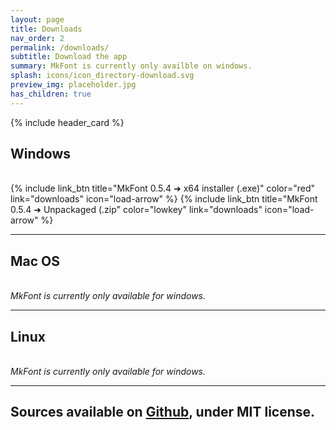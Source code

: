 ```yaml
---
layout: page
title: Downloads
nav_order: 2
permalink: /downloads/
subtitle: Download the app
summary: MkFont is currently only availble on windows.
splash: icons/icon_directory-download.svg
preview_img: placeholder.jpg
has_children: true
---
```


{% include header_card %}
  
## Windows  
   
{% include link_btn title="MkFont 0.5.4 ➜ x64 installer (.exe)" color="red" link="downloads" icon="load-arrow" %}
{% include link_btn title="MkFont 0.5.4 ➜ Unpackaged (.zip" color="lowkey" link="downloads" icon="load-arrow" %}

---

## Mac OS  
   
*MkFont is currently only available for windows.*

---

## Linux  
   
*MkFont is currently only available for windows.*

---

## Sources available on [Github](https://github.com/Nebukam/mkfont), under MIT license.